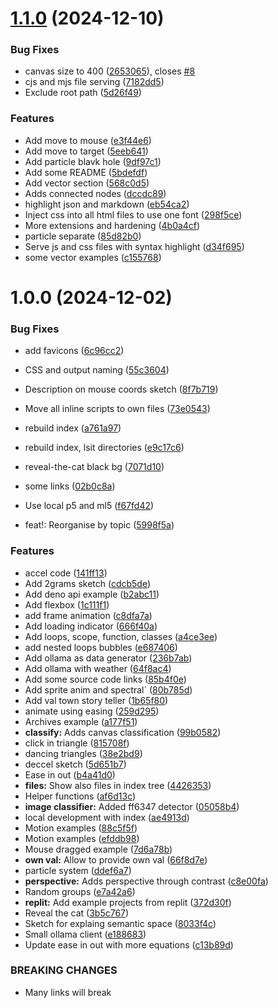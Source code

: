# [1.1.0](https://github.com/hbk-bs/code-snippets/compare/v1.0.0...v1.1.0) (2024-12-10)


### Bug Fixes

* canvas size to 400 ([2653065](https://github.com/hbk-bs/code-snippets/commit/2653065a849be15014ebcca1fb1bb1a8c74ed85b)), closes [#8](https://github.com/hbk-bs/code-snippets/issues/8)
* cjs and mjs file serving ([7182dd5](https://github.com/hbk-bs/code-snippets/commit/7182dd5863c22b7cf99d1276d7e3b7958a3f8dca))
* Exclude root path ([5d26f49](https://github.com/hbk-bs/code-snippets/commit/5d26f49d753b44da449a7316eb4ad57ad038bdc2))


### Features

* Add move to mouse ([e3f44e6](https://github.com/hbk-bs/code-snippets/commit/e3f44e6c494570f06955c955e292660d8172c6f1))
* Add move to target ([5eeb641](https://github.com/hbk-bs/code-snippets/commit/5eeb641918b52be648c81b02db0ca83d12e501cb))
* Add particle blavk hole ([9df97c1](https://github.com/hbk-bs/code-snippets/commit/9df97c14f5da93bc13608f13cbc01fc3b8fb3885))
* Add some README ([5bdefdf](https://github.com/hbk-bs/code-snippets/commit/5bdefdf34c7b0b077ecccdccd9eb37e0619c1e16))
* Add vector section ([568c0d5](https://github.com/hbk-bs/code-snippets/commit/568c0d54b367136066779d78f9d6d1bf4fdb4440))
* Adds connected nodes ([dccdc89](https://github.com/hbk-bs/code-snippets/commit/dccdc89852e6b39443af98c66e529f86c9e793f8))
* highlight json and markdown ([eb54ca2](https://github.com/hbk-bs/code-snippets/commit/eb54ca24770c4e737db4ef089336207bf9a80a4a))
* Inject css into all html files to use one font ([298f5ce](https://github.com/hbk-bs/code-snippets/commit/298f5ce068cec9fa4070234e8c178a1b98264994))
* More extensions and hardening ([4b0a4cf](https://github.com/hbk-bs/code-snippets/commit/4b0a4cf32fbd50d1bfec408843da2e0034f620c9))
* particle separate ([85d82b0](https://github.com/hbk-bs/code-snippets/commit/85d82b0309d23773a5a43942b4dc214f5e553aa8))
* Serve js and css files with syntax highlight ([d34f695](https://github.com/hbk-bs/code-snippets/commit/d34f6955ddc21969163edcb6ab7730211f41da00))
* some vector examples ([c155768](https://github.com/hbk-bs/code-snippets/commit/c15576892a1f673f0dfe14a7648e8dcb55a1108d))

# 1.0.0 (2024-12-02)


### Bug Fixes

* add favicons ([6c96cc2](https://github.com/hbk-bs/code-snippets/commit/6c96cc23c8a111ceb3dd64c5be270985e36c323f))
* CSS and output naming ([55c3604](https://github.com/hbk-bs/code-snippets/commit/55c360430cbfc154e44a7ed2c5a60443dd8a9bd0))
* Description  on mouse coords sketch ([8f7b719](https://github.com/hbk-bs/code-snippets/commit/8f7b719d113f92c7e27e798bb4e7496674d2a302))
* Move all inline scripts to own files ([73e0543](https://github.com/hbk-bs/code-snippets/commit/73e05433359479d138369f8df699b42b58fb1de0))
* rebuild index ([a761a97](https://github.com/hbk-bs/code-snippets/commit/a761a97fc2d1d984269d2f0ef61525354073a4bd))
* rebuild index, lsit directories ([e9c17c6](https://github.com/hbk-bs/code-snippets/commit/e9c17c66ac52e2fe656f6cd544f439e5b951963f))
* reveal-the-cat black bg ([7071d10](https://github.com/hbk-bs/code-snippets/commit/7071d100095ecbac5a1db1a570687c10e93e0cc1))
* some links ([02b0c8a](https://github.com/hbk-bs/code-snippets/commit/02b0c8aeb41ab4c2ea0ffc9ef4b96c889f72883e))
* Use local p5 and ml5 ([f67fd42](https://github.com/hbk-bs/code-snippets/commit/f67fd426ae4c3dfff62b1c1cac73ebba9fdf3e02))


* feat!: Reorganise by topic ([5998f5a](https://github.com/hbk-bs/code-snippets/commit/5998f5a4678b95cf664fbc275b5af5c880c70a97))


### Features

* accel code ([141ff13](https://github.com/hbk-bs/code-snippets/commit/141ff1331039061150a0f5b7263faaf8977c5e8b))
* Add 2grams sketch ([cdcb5de](https://github.com/hbk-bs/code-snippets/commit/cdcb5de8165934dc4b4b8272900df1962b80a8c2))
* Add deno api example ([b2abc11](https://github.com/hbk-bs/code-snippets/commit/b2abc111f6e8084fad9a1c8b163d34ec9335dcce))
* Add flexbox ([1c111f1](https://github.com/hbk-bs/code-snippets/commit/1c111f1baccf165700edfafd3336311d211df822))
* add frame animation ([c8dfa7a](https://github.com/hbk-bs/code-snippets/commit/c8dfa7af29f7d498c5622945f982d2e3b5664cd9))
* Add loading indicator ([666f40a](https://github.com/hbk-bs/code-snippets/commit/666f40a760e6d98cb74d426d7141ba80b934409d))
* Add loops, scope, function, classes ([a4ce3ee](https://github.com/hbk-bs/code-snippets/commit/a4ce3eeb532398f34243f0f1ea3ca88f41cca3a0))
* add nested loops bubbles ([e687406](https://github.com/hbk-bs/code-snippets/commit/e687406750c22ee0f2120d3b6875395f16175e83))
* Add ollama as data generator ([236b7ab](https://github.com/hbk-bs/code-snippets/commit/236b7abf0dbd416350042b0bee0279f0fe23c344))
* Add ollama with weather ([64f8ac4](https://github.com/hbk-bs/code-snippets/commit/64f8ac480d598199b7d14d4eb3887545f65137ff))
* Add some source code links ([85b4f0e](https://github.com/hbk-bs/code-snippets/commit/85b4f0e76157467966da697061689a535d27679c))
* Add sprite anim and spectral` ([80b785d](https://github.com/hbk-bs/code-snippets/commit/80b785d99ad7d72ff00a1ba9dfb377b42cf0a4a7))
* Add val town story teller ([1b65f80](https://github.com/hbk-bs/code-snippets/commit/1b65f80a8d3826bb8161089d357e1b601e5173b8))
* animate using easing ([259d295](https://github.com/hbk-bs/code-snippets/commit/259d295b4a82a82c02da39e1139a49a0bd07cdf3))
* Archives example ([a177f51](https://github.com/hbk-bs/code-snippets/commit/a177f51e2c16a24e407e8c2163f405630bb6ee8e))
* **classify:** Adds canvas classification ([99b0582](https://github.com/hbk-bs/code-snippets/commit/99b0582d834803f97ee398d8022ac56e8f7f2250))
* click in triangle ([815708f](https://github.com/hbk-bs/code-snippets/commit/815708f4a8c0b8059f560a73bcf66a756b0cc818))
* dancing triangles ([38e2bd9](https://github.com/hbk-bs/code-snippets/commit/38e2bd95806690131e8a630e9e11fb77f5829be7))
* deccel sketch ([5d651b7](https://github.com/hbk-bs/code-snippets/commit/5d651b73eb80d1d39e8a6b9bb9acb27c9bc4d6e7))
* Ease in out ([b4a41d0](https://github.com/hbk-bs/code-snippets/commit/b4a41d0cae6aba8d282c490e1174f0b5171c97b8))
* **files:** Show also files in index tree ([4426353](https://github.com/hbk-bs/code-snippets/commit/44263538094df655bff575097f4b441cf985830f))
* Helper functions ([af6d13c](https://github.com/hbk-bs/code-snippets/commit/af6d13cb7704396a70ae9c0b1de5bf32797c6c77))
* **image classifier:** Added ff6347 detector ([05058b4](https://github.com/hbk-bs/code-snippets/commit/05058b4fa15a72992c4e7e7f2b2be0aa2cf11cb7))
* local development with index ([ae4913d](https://github.com/hbk-bs/code-snippets/commit/ae4913d01c7d6bf605d4754bcd2c62be80acd85b))
* Motion examples ([88c5f5f](https://github.com/hbk-bs/code-snippets/commit/88c5f5f49a57e03ea10d7824079e0bf4da36b3d3))
* Motion examples ([efddb98](https://github.com/hbk-bs/code-snippets/commit/efddb983f699bbd2e551ee44deb4a8b002c6ee85))
* Mouse dragged example ([7d6a78b](https://github.com/hbk-bs/code-snippets/commit/7d6a78bdff85930c6044b40b0a3124fb6577de8c))
* **own val:** Allow to provide own val ([66f8d7e](https://github.com/hbk-bs/code-snippets/commit/66f8d7e9623e620de92bf84954751ec435a439d2))
* particle system ([ddef6a7](https://github.com/hbk-bs/code-snippets/commit/ddef6a7f217d2c2a22499cde16fe53de9a0484dd))
* **perspective:** Adds perspective through contrast ([c8e00fa](https://github.com/hbk-bs/code-snippets/commit/c8e00fac28e78ccbaeaced22ca2bdb438aec4b12))
* Random groups ([e7a42a6](https://github.com/hbk-bs/code-snippets/commit/e7a42a6cf382f600d44c43d1f16225ae1f93d57d))
* **replit:** Add example projects from replit ([372d30f](https://github.com/hbk-bs/code-snippets/commit/372d30f39251a84f8a31ce8ce29a7f3e8dedf368))
* Reveal the cat ([3b5c767](https://github.com/hbk-bs/code-snippets/commit/3b5c767f1a68168925c14622631491928c0449ee))
* Sketch for explaing semantic space ([8033f4c](https://github.com/hbk-bs/code-snippets/commit/8033f4c3d0e1a190728bc3006243a1679fa13bb2))
* Small ollama client ([e188683](https://github.com/hbk-bs/code-snippets/commit/e1886835b9a608095a1ce14589ab378841ac837a))
* Update ease in out with more equations ([c13b89d](https://github.com/hbk-bs/code-snippets/commit/c13b89dfbc0beb09fb9242a934211be6c2b716d6))


### BREAKING CHANGES

* Many links will break
